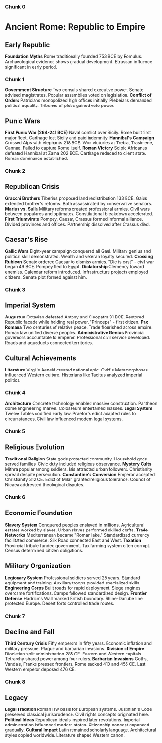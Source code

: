 ### Chunk 0 ###
# Ancient Rome: Republic to Empire
## Early Republic
**Foundation Myths**
Rome traditionally founded 753 BCE by Romulus. Archaeological evidence shows gradual development. Etruscan influence significant in early period.

### Chunk 1 ###
**Government Structure**
Two consuls shared executive power. Senate advised magistrates. Popular assemblies voted on legislation.
**Conflict of Orders**
Patricians monopolized high offices initially. Plebeians demanded political equality. Tribunes of plebs gained veto power.
## Punic Wars
**First Punic War (264-241 BCE)**
Naval conflict over Sicily. Rome built first major fleet. Carthage lost Sicily and paid indemnity.
**Hannibal's Campaign**
Crossed Alps with elephants 218 BCE. Won victories at Trebia, Trasimene, Cannae. Failed to capture Rome itself.
**Roman Victory**
Scipio Africanus defeated Hannibal at Zama 202 BCE. Carthage reduced to client state. Roman dominance established.

### Chunk 2 ###
## Republican Crisis
**Gracchi Brothers**
Tiberius proposed land redistribution 133 BCE. Gaius extended brother's reforms. Both assassinated by conservative senators.
**Marius vs. Sulla**
Military reforms created professional armies. Civil wars between populares and optimates. Constitutional breakdown accelerated.
**First Triumvirate**
Pompey, Caesar, Crassus formed informal alliance. Divided provinces and offices. Partnership dissolved after Crassus died.
## Caesar's Rise
**Gallic Wars**
Eight-year campaign conquered all Gaul. Military genius and political skill demonstrated. Wealth and veteran loyalty secured.
**Crossing Rubicon**
Senate ordered Caesar to dismiss armies. "Die is cast" - civil war began 49 BCE. Pompey fled to Egypt.
**Dictatorship**
Clemency toward enemies. Calendar reform introduced. Infrastructure projects employed citizens. Senate plot formed against him.

### Chunk 3 ###
## Imperial System
**Augustus**
Octavian defeated Antony and Cleopatra 31 BCE. Restored Republic facade while holding real power. "Princeps" - first citizen.
**Pax Romana**
Two centuries of relative peace. Trade flourished across empire. Roman law unified diverse peoples.
**Administrative Genius**
Provincial governors accountable to emperor. Professional civil service developed. Roads and aqueducts connected territories.
## Cultural Achievements
**Literature**
Virgil's Aeneid created national epic. Ovid's Metamorphoses influenced Western culture. Historians like Tacitus analyzed imperial politics.

### Chunk 4 ###
**Architecture**
Concrete technology enabled massive construction. Pantheon dome engineering marvel. Colosseum entertained masses.
**Legal System**
Twelve Tables codified early law. Praetor's edict adapted rules to circumstances. Civil law influenced modern legal systems.

### Chunk 5 ###
## Religious Evolution
**Traditional Religion**
State gods protected community. Household gods served families. Civic duty included religious observance.
**Mystery Cults**
Mithra popular among soldiers. Isis attracted urban followers. Christianity spread despite persecution.
**Constantine's Conversion**
Emperor accepted Christianity 312 CE. Edict of Milan granted religious tolerance. Council of Nicaea addressed theological disputes.

### Chunk 6 ###
## Economic Foundation
**Slavery System**
Conquered peoples enslaved in millions. Agricultural estates worked by slaves. Urban slaves performed skilled crafts.
**Trade Networks**
Mediterranean became "Roman lake." Standardized currency facilitated commerce. Silk Road connected East and West.
**Taxation**
Provincial tribute funded government. Tax farming system often corrupt. Census determined citizen obligations.
## Military Organization
**Legionary System**
Professional soldiers served 25 years. Standard equipment and training. Auxiliary troops provided specialized skills.
**Engineering Corps**
Built roads for rapid deployment. Siege engines overcame fortifications. Camps followed standardized design.
**Frontier Defense**
Hadrian's Wall marked British boundary. Rhine-Danube line protected Europe. Desert forts controlled trade routes.

### Chunk 7 ###
## Decline and Fall
**Third Century Crisis**
Fifty emperors in fifty years. Economic inflation and military pressure. Plague and barbarian invasions.
**Division of Empire**
Diocletian split administration 285 CE. Eastern and Western capitals. Tetrarchy shared power among four rulers.
**Barbarian Invasions**
Goths, Vandals, Franks pressed frontiers. Rome sacked 410 and 455 CE. Last Western emperor deposed 476 CE.

### Chunk 8 ###
## Legacy
**Legal Tradition**
Roman law basis for European systems. Justinian's Code preserved classical jurisprudence. Civil rights concepts originated here.
**Political Ideas**
Republican ideals inspired later revolutions. Imperial administration influenced modern states. Citizenship concept expanded gradually.
**Cultural Impact**
Latin remained scholarly language. Architectural styles copied worldwide. Literature shaped Western canon.

